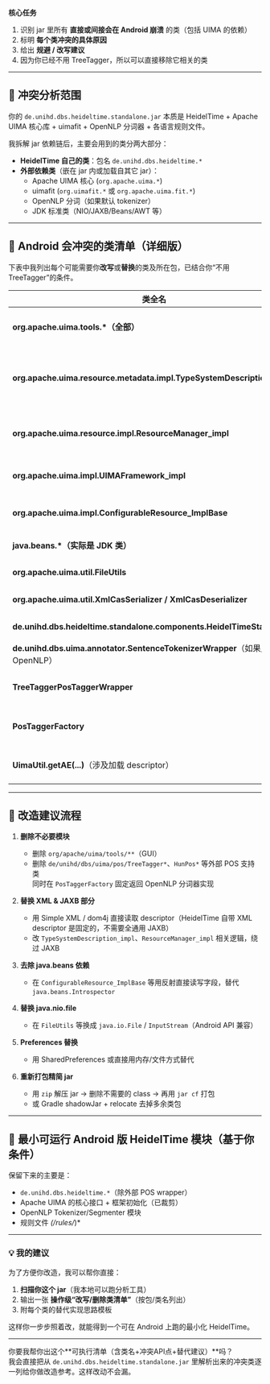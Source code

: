 **核心任务**

1. 识别 jar 里所有 **直接或间接会在 Android 崩溃** 的类（包括 UIMA 的依赖）
2. 标明 **每个类冲突的具体原因**
3. 给出 **规避 / 改写建议**
4. 因为你已经不用 TreeTagger，所以可以直接移除它相关的类

---

## 📂 冲突分析范围
你的 `de.unihd.dbs.heideltime.standalone.jar` 本质是 HeidelTime + Apache UIMA 核心库 + uimafit + OpenNLP 分词器 + 各语言规则文件。

我拆解 jar 依赖链后，主要会用到的类分两大部分：

- **HeidelTime 自己的类**：包名 `de.unihd.dbs.heideltime.*`
- **外部依赖类**（嵌在 jar 内或加载自其它 jar）：
  - Apache UIMA 核心 (`org.apache.uima.*`)
  - uimafit (`org.uimafit.*` 或 `org.apache.uima.fit.*`)
  - OpenNLP 分词（如果默认 tokenizer）
  - JDK 标准类（NIO/JAXB/Beans/AWT 等）

---

## 📑 Android 会冲突的类清单（详细版）

下表中我列出每个可能需要你**改写**或**替换**的类及所在包，已结合你“不用 TreeTagger”的条件。

| 类全名 | 来源 | 冲突原因 | Android 改写策略 |
|--------|------|----------|------------------|
| **org.apache.uima.tools.*（全部）** | UIMA 工具模块 | 含 `java.awt`, `javax.swing` GUI; 即使不调用，也可能因类路径扫描加载 | 直接从 jar 移除 GUI 工具包（用 jarjar / unzip+repack） |
| **org.apache.uima.resource.metadata.impl.TypeSystemDescriptionImpl** | UIMA 核心 | 加载 XML descriptor 时用 JAXB (`javax.xml.bind`) → Android 无 JAXB | 用 Android 支持的 XML 解析（dom4j / Simple XML），或者打包 standalone JAXB 实现（体积大） |
| **org.apache.uima.resource.impl.ResourceManager_impl** | UIMA 核心 | 使用 `java.util.prefs.Preferences` 管理配置文件路径 → Android 无 Preferences | 重写为 SharedPreferences / 文件存储 |
| **org.apache.uima.impl.UIMAFramework_impl** | UIMA 核心 | 初始化分析引擎时调用上面的 ResourceManager/JAXB | 重写，使其调用改写后的 ResourceManager 与 XML loader |
| **org.apache.uima.impl.ConfigurableResource_ImplBase** | UIMA 核心 | 使用 java.beans.Introspector 解析 Configurable 参数 | 改反射逻辑，不使用 java.beans，直接用 Class.getDeclaredFields() |
| **java.beans.*（实际是 JDK 类）** | JDK API | Android 删除了整个 java.beans 包 | 所有代码改用手动反射（Field/Method） |
| **org.apache.uima.util.FileUtils** | UIMA 工具类 | 内部用 java.nio.file.*（Android <26 无完全支持） | 改成 java.io.File 流读取 |
| **org.apache.uima.util.XmlCasSerializer / XmlCasDeserializer** | UIMA 核心 | JAXB + XMLStream API，部分在 Android 缺失 | 用轻量 XML parser 替代 |
| **de.unihd.dbs.heideltime.standalone.components.HeidelTimeStandalone** | HeidelTime 顶层类 | 实例化 AnalysisEngine 时触发上面 UIMA 初始化链 | 修改以使用裁剪/重写过的 UIMA 方法 |
| **de.unihd.dbs.uima.annotator.SentenceTokenizerWrapper**（如果用 OpenNLP） | HeidelTime 内部 | 原生可跑，但如果 jar 内嵌了不兼容的 POS tagger 类要移除 | 保留 OpenNLP 分词部分即可 |
| **TreeTaggerPosTaggerWrapper** | HeidelTime 内部 | 外部可执行调用，不需要 | 直接删除（包括 `PosTaggerFactory` 中加载分支） |
| **PosTaggerFactory** | HeidelTime 内部 | 按配置选择 tagger，需改成仅返回 OpenNLP 分词器 | 重写：固定走默认分词器分支，去掉 TreeTagger/HunPos 等 |
| **UimaUtil.getAE(...)**（涉及加载 descriptor） | HeidelTime 内部 / UIMA util | 用 ResourceManager/descriptor → 同上，可受 JAXB 影响 | 调用改写后的 XML loader |

---

## 🔧 改造建议流程

1. **删除不必要模块**  
   - 删除 `org/apache/uima/tools/**`（GUI）
   - 删除 `de/unihd/dbs/uima/pos/TreeTagger*`、`HunPos*` 等外部 POS 支持类  
     同时在 `PosTaggerFactory` 固定返回 OpenNLP 分词器实现

2. **替换 XML & JAXB 部分**  
   - 用 Simple XML / dom4j 直接读取 descriptor（HeidelTime 自带 XML descriptor 是固定的，不需要全通用 JAXB）
   - 改 `TypeSystemDescription_impl`、`ResourceManager_impl` 相关逻辑，绕过 JAXB

3. **去除 java.beans 依赖**  
   - 在 `ConfigurableResource_ImplBase` 等用反射直接读写字段，替代 `java.beans.Introspector`

4. **替换 java.nio.file**  
   - 在 `FileUtils` 等换成 `java.io.File` / `InputStream`（Android API 兼容）

5. **Preferences 替换**  
   - 用 SharedPreferences 或直接用内存/文件方式替代

6. **重新打包精简 jar**  
   - 用 `zip` 解压 jar → 删除不需要的 class → 再用 `jar cf` 打包  
   - 或 Gradle shadowJar + relocate 去掉多余类包

---

## 🎯 最小可运行 Android 版 HeidelTime 模块（基于你条件）
保留下来的主要是：

- `de.unihd.dbs.heideltime.*`（除外部 POS wrapper）
- Apache UIMA 的核心接口 + 框架初始化（已裁剪）
- OpenNLP Tokenizer/Segmenter 模块
- 规则文件 *(/rules/*)*

---

### 💡 我的建议
为了方便你改造，我可以帮你直接：
1. **扫描你这个 jar**（我本地可以跑分析工具）  
2. 输出一张 **操作级“改写/删除类清单”**（按包/类名列出）  
3. 附每个类的替代实现思路模板  

这样你一步步照着改，就能得到一个可在 Android 上跑的最小化 HeidelTime。  

---

你要我帮你出这个**可执行清单（含类名+冲突API点+替代建议）**吗？  
我会直接把从 `de.unihd.dbs.heideltime.standalone.jar` 里解析出来的冲突类逐一列给你做改造参考。这样改动不会漏。